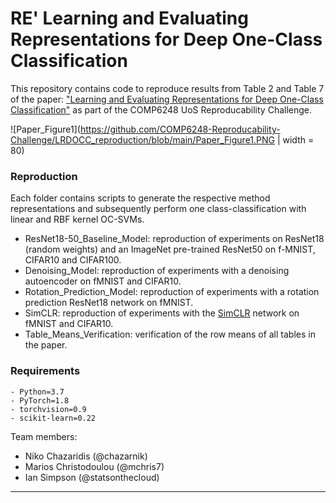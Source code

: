 # RE' Learning and Evaluating Representations for Deep One-Class Classification

This repository contains code to reproduce results from Table 2 and Table 7 of the paper: ["Learning and Evaluating Representations for Deep One-Class Classification"](https://openreview.net/forum?id=HCSgyPUfeDj) as part of the COMP6248 UoS Reproducability Challenge.

![Paper_Figure1](https://github.com/COMP6248-Reproducability-Challenge/LRDOCC_reproduction/blob/main/Paper_Figure1.PNG | width = 80)

### Reproduction
Each folder contains scripts to generate the respective method representations and subsequently perform one class-classification with linear and RBF kernel OC-SVMs.

- ResNet18-50_Baseline_Model: reproduction of experiments on ResNet18 (random weights) and an ImageNet pre-trained ResNet50 on f-MNIST, CIFAR10 and CIFAR100.
- Denoising_Model: reproduction of experiments with a denoising autoencoder on fMNIST and CIFAR10.
- Rotation_Prediction_Model: reproduction of experiments with a rotation prediction ResNet18 network on fMNIST.
- SimCLR: reproduction of experiments with the [SimCLR](https://arxiv.org/abs/2002.05709) network on fMNIST and CIFAR10.
- Table_Means_Verification: verification of the row means of all tables in the paper.

### Requirements

    - Python=3.7
    - PyTorch=1.8
    - torchvision=0.9
    - scikit-learn=0.22

Team members:

- Niko Chazaridis (@chazarnik)
- Marios Christodoulou (@mchris7)
- Ian Simpson (@statsonthecloud)

---------------------------------------
